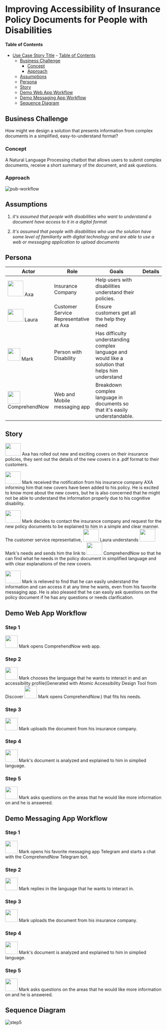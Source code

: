 # Improving Accessibility of Insurance Policy Documents for People with Disabilities

#### Table of Contents
- [Use Case Story Title](#use-case-story-title) 
      - [Table of Contents](#table-of-contents)
  - [Business Challenge](#business-challenge)
    - [Concept](#concept)
    - [Approach](#approach)
  - [Assumptions](#assumptions)
  - [Persona](#persona)
  - [Story](#story)
  - [Demo Web App Workflow](#demo-workflow)
  - [Demo Messaging App Workflow](#step-1)
  - [Sequence Diagram](#step-2)

 
## Business Challenge
How might we design a solution that presents information from complex documents in a simplified, easy-to-understand format?
 
### Concept
A Natural Language Processing chatbot that allows users to submit complex documents, receive a short summary of the document, and ask questions.
 
### Approach
<!--- Template Instructions   
  Describe the end to end interactions of the stakeholders that are pertinent to this use case story. Leverage Design Thinking exercises to aid in this endeavor. 
--->

![pub-workflow](./img/approach.svg)

## Assumptions
 
1. *it's assumed that people with disabilities who want to understand a document have access to it in a digital format*

2. *It's assumed that people with disabilities who use the solution have some level of familiarity with digital technology and are able to use a web or messaging application to upload documents*
 
## Persona

| Actor                                                                    | Role                                   | Goals                                                                                             | Details |
|--------------------------------------------------------------------------|----------------------------------------|---------------------------------------------------------------------------------------------------| --- |
| <img src="./img/Axa.png" width="50" height="50">   Axa                   | Insurance Company                      | Help users with disabilities understand their policies.                                           |  |  
| <img src="./img/Laura.png" width="50" height="40"> Laura                 | Customer Service Representative at Axa | Ensure customers get all the help they need                                                       |  |
| <img src="./img/Peter.png" width="40" height="40"> Mark                  | Person with Disability                 | Has difficulty understanding complex language and would like a solution that helps him understand |  |
| <img src="./img/ComprehendNow.png" width="40" height="40"> ComprehendNow | Web and Mobile messaging app           | Breakdown complex language in documents so that it's easily understandable.                       | |
 
## Story

<img src="./img/Axa.png" width="50" height="40"> Axa has rolled out new and exciting covers on their insurance policies, they sent out the details of the new covers in a .pdf format to their customers. 

<img src="./img/Peter.png" width="50" height="40"> Mark received the notification from his insurance company AXA informing him that new covers have been added to his policy. He is excited to know more about the new covers, but he is also concerned that he might not be able to understand the information properly due to his cognitive disability.

<img src="./img/Peter.png" width="50" height="40">  Mark decides to contact the insurance company and request for the new policy documents to be explained to him in a simple and clear manner. The customer service representative, <img src="./img/Laura.png" width="50" height="40">  Laura understands <img src="./img/Peter.png" width="50" height="40">  Mark's needs and sends him the link to <img src="./img/ComprehendNow.png" width="50" height="40">  ComprehendNow so that he can find what he needs in the policy document in simplified language and with clear explanations of the new covers.

<img src="./img/Peter.png" width="50" height="40">  Mark is relieved to find that he can easily understand the information and can access it at any time he wants, even from his favorite messaging app. He is also pleased that he can easily ask questions on the policy document if he has any questions or needs clarification.
 
## Demo Web App Workflow
 
### Step 1

<img src="./img/Peter.png" width="40" height="40"> Mark opens ComprehendNow web app.
 
### Step 2

<img src="./img/Peter.png" width="40" height="40"> Mark chooses the language that he wants to interact in and an accessibility profile(Generated with  Atomic Accessibility Design Tool from Discover <img src="./img/Discover.png" width="40" height="40"> Mark opens ComprehendNow.) that fits his needs.

### Step 3

<img src="./img/Peter.png" width="40" height="40"> Mark uploads the document from his insurance company.

### Step 4

<img src="./img/Peter.png" width="40" height="40"> Mark's document is analyzed and explained to him in simplied language.

### Step 5

<img src="./img/Peter.png" width="40" height="40"> Mark asks questions on the areas that he would like more information on and he is answered.

## Demo Messaging App Workflow
 
### Step 1

<img src="./img/Peter.png" width="40" height="40"> Mark opens his favorite messaging app Telegram and starts a chat with the ComprehendNow Telegram bot.
 
### Step 2

<img src="./img/Peter.png" width="40" height="40"> Mark replies in the language that he wants to interact in.

### Step 3

<img src="./img/Peter.png" width="40" height="40"> Mark uploads the document from his insurance company.

### Step 4

<img src="./img/Peter.png" width="40" height="40"> Mark's document is analyzed and explained to him in simplied language.

### Step 5

<img src="./img/Peter.png" width="40" height="40"> Mark asks questions on the areas that he would like more information on and he is answered.


## Sequence Diagram
 
![step5](./img/sequence-diagram.svg)
